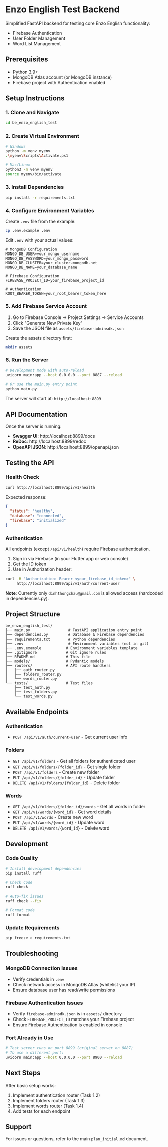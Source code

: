 # Enzo English Test Backend

Simplified FastAPI backend for testing core Enzo English functionality:
- Firebase Authentication
- User Folder Management
- Word List Management

## Prerequisites

- Python 3.9+
- MongoDB Atlas account (or MongoDB instance)
- Firebase project with Authentication enabled

## Setup Instructions

### 1. Clone and Navigate

```bash
cd be_enzo_english_test
```

### 2. Create Virtual Environment

```bash
# Windows
python -m venv myenv
.\myenv\Scripts\Activate.ps1

# Mac/Linux
python3 -m venv myenv
source myenv/bin/activate
```

### 3. Install Dependencies

```bash
pip install -r requirements.txt
```

### 4. Configure Environment Variables

Create `.env` file from the example:

```bash
cp .env.example .env
```

Edit `.env` with your actual values:

```env
# MongoDB Configuration
MONGO_DB_USER=your_mongo_username
MONGO_DB_PASSWORD=your_mongo_password
MONGO_DB_CLUSTER=your_cluster.mongodb.net
MONGO_DB_NAME=your_database_name

# Firebase Configuration
FIREBASE_PROJECT_ID=your_firebase_project_id

# Authentication
ROOT_BEARER_TOKEN=your_root_bearer_token_here
```

### 5. Add Firebase Service Account

1. Go to Firebase Console → Project Settings → Service Accounts
2. Click "Generate New Private Key"
3. Save the JSON file as `assets/firebase-adminsdk.json`

Create the assets directory first:
```bash
mkdir assets
```

### 6. Run the Server

```bash
# Development mode with auto-reload
uvicorn main:app --host 0.0.0.0 --port 8887 --reload

# Or use the main.py entry point
python main.py
```

The server will start at: `http://localhost:8899`

## API Documentation

Once the server is running:

- **Swagger UI**: http://localhost:8899/docs
- **ReDoc**: http://localhost:8899/redoc
- **OpenAPI JSON**: http://localhost:8899/openapi.json

## Testing the API

### Health Check

```bash
curl http://localhost:8899/api/v1/health
```

Expected response:
```json
{
  "status": "healthy",
  "database": "connected",
  "firebase": "initialized"
}
```

### Authentication

All endpoints (except `/api/v1/health`) require Firebase authentication.

1. Sign in via Firebase (in your Flutter app or web console)
2. Get the ID token
3. Use in Authorization header:

```bash
curl -H "Authorization: Bearer <your_firebase_id_token>" \
     http://localhost:8899/api/v1/auth/current-user
```

**Note**: Currently only `dinhthongchau@gmail.com` is allowed access (hardcoded in dependencies.py).

## Project Structure

```
be_enzo_english_test/
├── main.py                 # FastAPI application entry point
├── dependencies.py         # Database & Firebase dependencies
├── requirements.txt        # Python dependencies
├── .env                    # Environment variables (not in git)
├── .env.example           # Environment variables template
├── .gitignore             # Git ignore rules
├── README.md              # This file
├── models/                # Pydantic models
├── routers/               # API route handlers
│   ├── auth_router.py
│   ├── folders_router.py
│   └── words_router.py
└── tests/                 # Test files
    ├── test_auth.py
    ├── test_folders.py
    └── test_words.py
```

## Available Endpoints

### Authentication
- `POST /api/v1/auth/current-user` - Get current user info

### Folders
- `GET /api/v1/folders` - Get all folders for authenticated user
- `GET /api/v1/folders/{folder_id}` - Get single folder
- `POST /api/v1/folders` - Create new folder
- `PUT /api/v1/folders/{folder_id}` - Update folder
- `DELETE /api/v1/folders/{folder_id}` - Delete folder

### Words
- `GET /api/v1/folders/{folder_id}/words` - Get all words in folder
- `GET /api/v1/words/{word_id}` - Get word details
- `POST /api/v1/words` - Create new word
- `PUT /api/v1/words/{word_id}` - Update word
- `DELETE /api/v1/words/{word_id}` - Delete word

## Development

### Code Quality

```bash
# Install development dependencies
pip install ruff

# Check code
ruff check

# Auto-fix issues
ruff check --fix

# Format code
ruff format
```

### Update Requirements

```bash
pip freeze > requirements.txt
```

## Troubleshooting

### MongoDB Connection Issues

- Verify credentials in `.env`
- Check network access in MongoDB Atlas (whitelist your IP)
- Ensure database user has read/write permissions

### Firebase Authentication Issues

- Verify `firebase-adminsdk.json` is in `assets/` directory
- Check `FIREBASE_PROJECT_ID` matches your Firebase project
- Ensure Firebase Authentication is enabled in console

### Port Already in Use

```bash
# Test server runs on port 8899 (original server on 8887)
# To use a different port:
uvicorn main:app --host 0.0.0.0 --port 8900 --reload
```

## Next Steps

After basic setup works:

1. Implement authentication router (Task 1.2)
2. Implement folders router (Task 1.3)
3. Implement words router (Task 1.4)
4. Add tests for each endpoint

## Support

For issues or questions, refer to the main `plan_initial.md` document.
